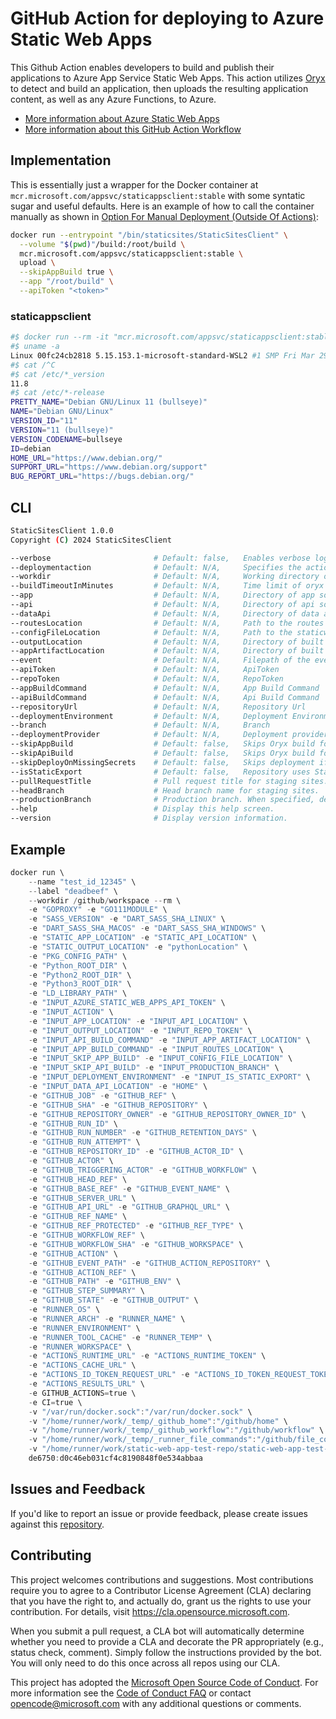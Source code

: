 # GitHub Action for deploying to Azure Static Web Apps

This Github Action enables developers to build and publish their applications to Azure App Service Static Web Apps. This action utilizes [Oryx](https://github.com/microsoft/Oryx) to detect and build an application, then uploads the resulting application content, as well as any Azure Functions, to Azure.

- [More information about Azure Static Web Apps](https://aka.ms/swaDocs)
- [More information about this GitHub Action Workflow](https://aka.ms/swaWorkflowConfig)

## Implementation

This is essentially just a wrapper for the Docker container at `mcr.microsoft.com/appsvc/staticappsclient:stable` with some syntatic sugar and useful defaults. Here is an example of how to call the container manually as shown in [Option For Manual Deployment (Outside Of Actions)](https://github.com/Azure/static-web-apps/issues/96#issuecomment-841072249):

```bash
docker run --entrypoint "/bin/staticsites/StaticSitesClient" \
  --volume "$(pwd)"/build:/root/build \
  mcr.microsoft.com/appsvc/staticappsclient:stable \
  upload \
  --skipAppBuild true \
  --app "/root/build" \
  --apiToken "<token>"
```

### staticappsclient

```bash
#$ docker run --rm -it "mcr.microsoft.com/appsvc/staticappsclient:stable"
#$ uname -a
Linux 00fc24cb2818 5.15.153.1-microsoft-standard-WSL2 #1 SMP Fri Mar 29 23:14:13 UTC 2024 x86_64 GNU/Linux
#$ cat /^C
#$ cat /etc/*_version
11.8
#$ cat /etc/*-release
PRETTY_NAME="Debian GNU/Linux 11 (bullseye)"
NAME="Debian GNU/Linux"
VERSION_ID="11"
VERSION="11 (bullseye)"
VERSION_CODENAME=bullseye
ID=debian
HOME_URL="https://www.debian.org/"
SUPPORT_URL="https://www.debian.org/support"
BUG_REPORT_URL="https://bugs.debian.org/"
```

## CLI

```bash
StaticSitesClient 1.0.0
Copyright (C) 2024 StaticSitesClient

--verbose                       # Default: false,   Enables verbose logging
--deploymentaction              # Default: N/A,     Specifies the action to run
--workdir                       # Default: N/A,     Working directory of the repository
--buildTimeoutInMinutes         # Default: N/A,     Time limit of oryx build in minutes
--app                           # Default: N/A,     Directory of app source code
--api                           # Default: N/A,     Directory of api source code
--dataApi                       # Default: N/A,     Directory of data api configuration files
--routesLocation                # Default: N/A,     Path to the routes file
--configFileLocation            # Default: N/A,     Path to the staticwebapp.config.json file
--outputLocation                # Default: N/A,     Directory of built application artifacts
--appArtifactLocation           # Default: N/A,     Directory of built application artifacts
--event                         # Default: N/A,     Filepath of the event json
--apiToken                      # Default: N/A,     ApiToken
--repoToken                     # Default: N/A,     RepoToken
--appBuildCommand               # Default: N/A,     App Build Command
--apiBuildCommand               # Default: N/A,     Api Build Command
--repositoryUrl                 # Default: N/A,     Repository Url
--deploymentEnvironment         # Default: N/A,     Deployment Environment
--branch                        # Default: N/A,     Branch
--deploymentProvider            # Default: N/A,     Deployment provider
--skipAppBuild                  # Default: false,   Skips Oryx build for app folder
--skipApiBuild                  # Default: false,   Skips Oryx build for api folder
--skipDeployOnMissingSecrets    # Default: false,   Skips deployment if api token isn't specified.
--isStaticExport                # Default: false,   Repository uses Static Export of Site
--pullRequestTitle              # Pull request title for staging sites.
--headBranch                    # Head branch name for staging sites.
--productionBranch              # Production branch. When specified, deployments from other branches will be staging environments.
--help                          # Display this help screen.
--version                       # Display version information.
```

## Example

```powershell
docker run \
    --name "test_id_12345" \
    --label "deadbeef" \
    --workdir /github/workspace --rm \
    -e "GOPROXY" -e "GO111MODULE" \
    -e "SASS_VERSION" -e "DART_SASS_SHA_LINUX" \
    -e "DART_SASS_SHA_MACOS" -e "DART_SASS_SHA_WINDOWS" \
    -e "STATIC_APP_LOCATION" -e "STATIC_API_LOCATION" \
    -e "STATIC_OUTPUT_LOCATION" -e "pythonLocation" \
    -e "PKG_CONFIG_PATH" \
    -e "Python_ROOT_DIR" \
    -e "Python2_ROOT_DIR" \
    -e "Python3_ROOT_DIR" \
    -e "LD_LIBRARY_PATH" \
    -e "INPUT_AZURE_STATIC_WEB_APPS_API_TOKEN" \
    -e "INPUT_ACTION" \
    -e "INPUT_APP_LOCATION" -e "INPUT_API_LOCATION" \
    -e "INPUT_OUTPUT_LOCATION" -e "INPUT_REPO_TOKEN" \
    -e "INPUT_API_BUILD_COMMAND" -e "INPUT_APP_ARTIFACT_LOCATION" \
    -e "INPUT_APP_BUILD_COMMAND" -e "INPUT_ROUTES_LOCATION" \
    -e "INPUT_SKIP_APP_BUILD" -e "INPUT_CONFIG_FILE_LOCATION" \
    -e "INPUT_SKIP_API_BUILD" -e "INPUT_PRODUCTION_BRANCH" \
    -e "INPUT_DEPLOYMENT_ENVIRONMENT" -e "INPUT_IS_STATIC_EXPORT" \
    -e "INPUT_DATA_API_LOCATION" -e "HOME" \
    -e "GITHUB_JOB" -e "GITHUB_REF" \
    -e "GITHUB_SHA" -e "GITHUB_REPOSITORY" \
    -e "GITHUB_REPOSITORY_OWNER" -e "GITHUB_REPOSITORY_OWNER_ID" \
    -e "GITHUB_RUN_ID" \
    -e "GITHUB_RUN_NUMBER" -e "GITHUB_RETENTION_DAYS" \
    -e "GITHUB_RUN_ATTEMPT" \
    -e "GITHUB_REPOSITORY_ID" -e "GITHUB_ACTOR_ID" \
    -e "GITHUB_ACTOR" \
    -e "GITHUB_TRIGGERING_ACTOR" -e "GITHUB_WORKFLOW" \
    -e "GITHUB_HEAD_REF" \
    -e "GITHUB_BASE_REF" -e "GITHUB_EVENT_NAME" \
    -e "GITHUB_SERVER_URL" \
    -e "GITHUB_API_URL" -e "GITHUB_GRAPHQL_URL" \
    -e "GITHUB_REF_NAME" \
    -e "GITHUB_REF_PROTECTED" -e "GITHUB_REF_TYPE" \
    -e "GITHUB_WORKFLOW_REF" \
    -e "GITHUB_WORKFLOW_SHA" -e "GITHUB_WORKSPACE" \
    -e "GITHUB_ACTION" \
    -e "GITHUB_EVENT_PATH" -e "GITHUB_ACTION_REPOSITORY" \
    -e "GITHUB_ACTION_REF" \
    -e "GITHUB_PATH" -e "GITHUB_ENV" \
    -e "GITHUB_STEP_SUMMARY" \
    -e "GITHUB_STATE" -e "GITHUB_OUTPUT" \
    -e "RUNNER_OS" \
    -e "RUNNER_ARCH" -e "RUNNER_NAME" \
    -e "RUNNER_ENVIRONMENT" \
    -e "RUNNER_TOOL_CACHE" -e "RUNNER_TEMP" \
    -e "RUNNER_WORKSPACE" \
    -e "ACTIONS_RUNTIME_URL" -e "ACTIONS_RUNTIME_TOKEN" \
    -e "ACTIONS_CACHE_URL" \
    -e "ACTIONS_ID_TOKEN_REQUEST_URL" -e "ACTIONS_ID_TOKEN_REQUEST_TOKEN" \
    -e "ACTIONS_RESULTS_URL" \
    -e GITHUB_ACTIONS=true \
    -e CI=true \
    -v "/var/run/docker.sock":"/var/run/docker.sock" \
    -v "/home/runner/work/_temp/_github_home":"/github/home" \
    -v "/home/runner/work/_temp/_github_workflow":"/github/workflow" \
    -v "/home/runner/work/_temp/_runner_file_commands":"/github/file_commands" \
    -v "/home/runner/work/static-web-app-test-repo/static-web-app-test-repo":"/github/workspace" \
    de6750:d0c46eb031cf4c8190848f0e534abbaa
```

## Issues and Feedback

If you'd like to report an issue or provide feedback, please create issues against this [repository](https://github.com/azure/static-web-apps).

## Contributing

This project welcomes contributions and suggestions. Most contributions require you to agree to a
Contributor License Agreement (CLA) declaring that you have the right to, and actually do, grant us
the rights to use your contribution. For details, visit <https://cla.opensource.microsoft.com>.

When you submit a pull request, a CLA bot will automatically determine whether you need to provide
a CLA and decorate the PR appropriately (e.g., status check, comment). Simply follow the instructions
provided by the bot. You will only need to do this once across all repos using our CLA.

This project has adopted the [Microsoft Open Source Code of Conduct](https://opensource.microsoft.com/codeofconduct/).
For more information see the [Code of Conduct FAQ](https://opensource.microsoft.com/codeofconduct/faq/) or
contact [opencode@microsoft.com](mailto:opencode@microsoft.com) with any additional questions or comments.
